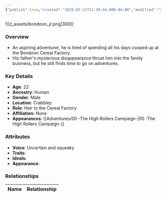 ```yaml
---
{"publish":true,"created":"2025-07-21T11:30:44.000-04:00","modified":"2025-09-10T09:02:47.479-04:00","published":"2025-09-10T09:02:47.479-04:00","cssclasses":"","Age":"22","Ancestry":"Human","Gender":"Male","Location":["Crabbley"],"Role":["Heir to the Cereal Factory"],"Affiliation":["None"],"Appearances":["[[00 -The High Rollers Campaign-]]"]}
---
```



![[z_assets/bondoon_jr.png|300]]

### Overview
- An aspiring adventurer, he is tired of spending all his days cooped up at the Bondoon Cereal Factory.
- His father's mysterious disappearance thrust him into the family business, but he still finds time to go on adventures.


### Key Details
- **Age**: 22
- **Ancestry**: Human
- **Gender**: Male
- **Location**: Crabbley
- **Role**: Heir to the Cereal Factory
- **Affiliation:** None
- **Appearances:** [[Adventures/00 -The High Rollers Campaign-\|00 -The High Rollers Campaign-]]

### Attributes
- **Voice**: Uncertain and squeaky
- **Traits**: 
- **Ideals:** 
- **Appearance**:

### Relationships

| Name  | Relationship |
| ----- | ------------ |
